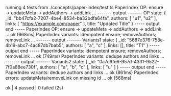 running 4 tests from ./concepts/paper-index/test.ts
PaperIndex OP: ensure -> updateMeta -> addAuthors -> addLink ...
------- output -------
OP state: {
  _id: "bb47cfa2-7207-4be4-8534-ba32bdfa64fa",
  authors: [ "u1", "u2" ],
  links: [ "https://example.com/paper" ],
  title: "Updated Title"
}
----- output end -----
PaperIndex OP: ensure -> updateMeta -> addAuthors -> addLink ... ok (668ms)
PaperIndex variants: idempotent ensure; removeAuthors; removeLink ...
------- output -------
Variants1 state: {
  _id: "5687e376-758e-4b19-abc7-4ac87db7bab5",
  authors: [ "a", "c" ],
  links: [],
  title: "T1"
}
----- output end -----
PaperIndex variants: idempotent ensure; removeAuthors; removeLink ... ok (749ms)
PaperIndex variants: dedupe authors and links ...
------- output -------
Variants2 state: {
  _id: "0a7d9fe6-957d-4331-9522-7f0a88ee730f",
  authors: [ "a", "b", "c" ],
  links: [ "u" ]
}
----- output end -----
PaperIndex variants: dedupe authors and links ... ok (861ms)
PaperIndex errors: updateMeta/removeLink on missing id ... ok (568ms)

ok | 4 passed | 0 failed (2s)

